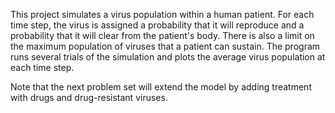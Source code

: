 This project simulates a virus population within a human patient. For each time step, the virus is assigned a probability that it will
reproduce and a probability that it will clear from the patient's body. There is also a limit on the maximum population of viruses that
a patient can sustain. The program runs several trials of the simulation and plots the average virus population at each time step. 

Note that the next problem set will extend the model by adding treatment with drugs and drug-resistant viruses.
